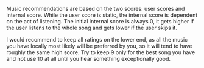 Music recommendations are based on the two scores: user scores and internal score. While the user score is static, the internal score is dependent on the act of listening. The initial internal score is always 0, it gets higher if the user listens to the whole song and gets lower if the user skips it. 

I would recommend to keep all ratings on the lower end, as all the music you have locally most likely will be preferred by you, so it will tend to have roughly the same high score. Try to keep 9 only for the best song you have and not use 10 at all until you hear something exceptionally good.
